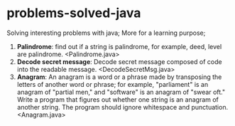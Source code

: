 # problems-solved-java
Solving interesting problems with java; More for a learning purpose;

1. **Palindrome**: find out if a string is palindrome, for example, deed, level are palindrome. <Palindrome.java>
2. **Decode secret message**: Decode secret message composed of code into the readable message. <DecodeSecretMsg.java>
3. **Anagram**: An anagram is a word or a phrase made by transposing the letters of another word or phrase; for example, "parliament" is an anagram of "partial men," and "software" is an anagram of "swear oft." Write a program that figures out whether one string is an anagram of another string. The program should ignore whitespace and punctuation. <Anagram.java>
